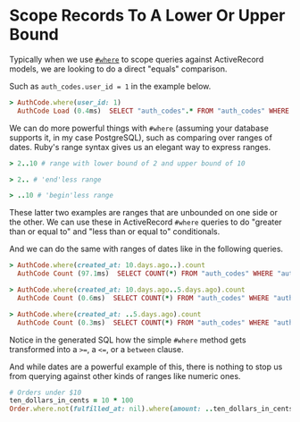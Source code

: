 # Scope Records To A Lower Or Upper Bound

Typically when we use
[`#where`](https://api.rubyonrails.org/classes/ActiveRecord/QueryMethods.html#method-i-where)
to scope queries against ActiveRecord models, we are looking to do a direct
"equals" comparison.

Such as `auth_codes.user_id = 1` in the example below.

```ruby
> AuthCode.where(user_id: 1)
  AuthCode Load (0.4ms)  SELECT "auth_codes".* FROM "auth_codes" WHERE "auth_codes"."user_id" = 1 /* loading for pp */ LIMIT 11
```

We can do more powerful things with `#where` (assuming your database supports
it, in my case PostgreSQL), such as comparing over ranges of dates. Ruby's
range syntax gives us an elegant way to express ranges.

```ruby
> 2..10 # range with lower bound of 2 and upper bound of 10

> 2.. # 'end'less range

> ..10 # 'begin'less range
```

These latter two examples are ranges that are unbounded on one side or the
other. We can use these in ActiveRecord `#where` queries to do "greater than or
equal to" and "less than or equal to" conditionals.

And we can do the same with ranges of dates like in the following queries.


```ruby
> AuthCode.where(created_at: 10.days.ago..).count
  AuthCode Count (97.1ms)  SELECT COUNT(*) FROM "auth_codes" WHERE "auth_codes"."created_at" >= '2025-09-24 00:35:46.937715'

> AuthCode.where(created_at: 10.days.ago..5.days.ago).count
  AuthCode Count (0.6ms)  SELECT COUNT(*) FROM "auth_codes" WHERE "auth_codes"."created_at" BETWEEN '2025-09-24 00:35:59.901441' AND '2025-09-29 00:35:59.901512'

> AuthCode.where(created_at: ..5.days.ago).count
  AuthCode Count (0.3ms)  SELECT COUNT(*) FROM "auth_codes" WHERE "auth_codes"."created_at" <= '2025-09-29 00:36:09.731444'
```

Notice in the generated SQL how the simple `#where` method gets transformed
into a `>=`, a `<=`, or a `between` clause.

And while dates are a powerful example of this, there is nothing to stop us
from querying against other kinds of ranges like numeric ones.

```ruby
# Orders under $10
ten_dollars_in_cents = 10 * 100
Order.where.not(fulfilled_at: nil).where(amount: ..ten_dollars_in_cents)
```
